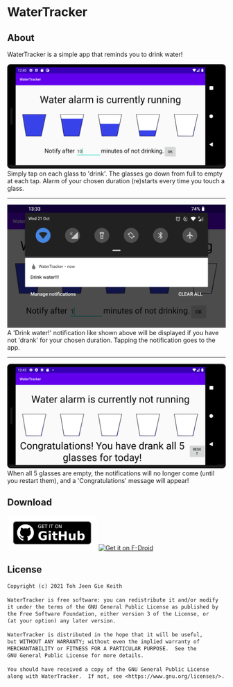 # WaterTracker

## About
WaterTracker is a simple app that reminds you to drink water!

![Image1](https://github.com/ktprograms/WaterTracker/blob/master/fastlane/metadata/android/en-US/images/phoneScreenshots/1.png?raw=true)
Simply tap on each glass to 'drink'. The glasses go down from full to empty at each tap. Alarm of your chosen duration (re)starts every time you touch a glass.
<hr />

![Image2](https://github.com/ktprograms/WaterTracker/blob/master/fastlane/metadata/android/en-US/images/phoneScreenshots/2.png?raw=true)
A 'Drink water!' notification like shown above will be displayed if you have not 'drank' for your chosen duration. Tapping the notification goes to the app.
<hr />

![Image3](https://github.com/ktprograms/WaterTracker/blob/master/fastlane/metadata/android/en-US/images/phoneScreenshots/3.png?raw=true)
When all 5 glasses are empty, the notifications will no longer come (until you restart them), and a 'Congratulations' message will appear!

## Download
[<img src="get-it-on-github.png" alt="Get it on GitHub" height="80">](https://github.com/ktprograms/WaterTracker/releases/latest)
[<img src="https://fdroid.gitlab.io/artwork/badge/get-it-on.png" alt="Get it on F-Droid" height="80">](https://f-droid.org/packages/com.ktprograms.watertracker/)

## License

    Copyright (c) 2021 Toh Jeen Gie Keith

    WaterTracker is free software: you can redistribute it and/or modify
    it under the terms of the GNU General Public License as published by
    the Free Software Foundation, either version 3 of the License, or
    (at your option) any later version.

    WaterTracker is distributed in the hope that it will be useful,
    but WITHOUT ANY WARRANTY; without even the implied warranty of
    MERCHANTABILITY or FITNESS FOR A PARTICULAR PURPOSE.  See the
    GNU General Public License for more details.

    You should have received a copy of the GNU General Public License
    along with WaterTracker.  If not, see <https://www.gnu.org/licenses/>.